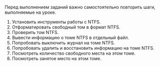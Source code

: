Перед выполнением заданий важно самостоятельно повторить шаги, выполняемые на уроке.

1) Установить инструменты работы с NTFS.
2) Отформатировать свободный том в формат NTFS.
3) Проверить том NTFS.
4) Вывести информацию о томе NTFS в отдельный файл.
5) Попробовать выключить журнал на томе NTFS.
6) Попробовать удалить и восстановить информацию на томе NTFS.
7) Посмотреть количество свободного места на этом томе.
8) Посмотреть занятое место на этом томе.